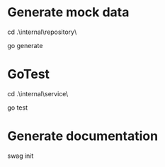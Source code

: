# Generate mock data
cd .\internal\repository\

go generate

# GoTest
cd .\internal\service\

go test

# Generate documentation
swag init